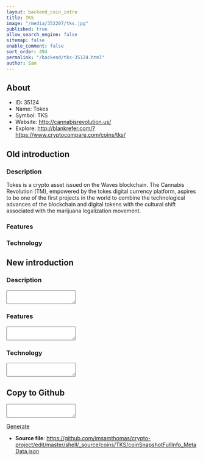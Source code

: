 ```yaml
---
layout: backend_coin_intro
title: TKS
image: "/media/352207/tks.jpg"
published: true
allow_search_engine: false
sitemap: false
enable_comment: false
sort_order: 494
permalink: "/backend/tks-35124.html"
author: Sam
---
```


## About

- ID: 35124
- Name: Tokes
- Symbol: TKS
- Website: http://cannabisrevolution.us/
- Explore: http://blankrefer.com/?https://www.cryptocompare.com/coins/tks/


## Old introduction

### Description

<p>Tokes is a crypto asset issued on the Waves blockchain. The Cannabis Revolution (TM), empowered by the tokes digital currency platform, aspires to be one of the first projects in the world to combine the technological advances of the blockchain and digital tokens with the cultural shift associated with the marijuana legalization movement.</p>

### Features


### Technology




## New introduction


### Description
<textarea id="meta_description" name="description"></textarea>

### Features
<textarea id="meta_features" name="features"></textarea>

### Technology
<textarea id="meta_technology" name="technology"></textarea>


## Copy to Github

<textarea id="coinsnapshotfullinfo_metadata"></textarea>

<a href="#gen" onclick="generateMetaDatJson()">Generate</a>

- **Source file**: <a href="https://github.com/imsamthomas/crypto-project/edit/master/shell/_source/coins/TKS/coinSnapshotFullInfo_MetaData.json">https://github.com/imsamthomas/crypto-project/edit/master/shell/_source/coins/TKS/coinSnapshotFullInfo_MetaData.json</a>

